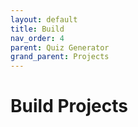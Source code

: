 ```yaml
---
layout: default
title: Build
nav_order: 4
parent: Quiz Generator
grand_parent: Projects
---
```


# Build Projects
